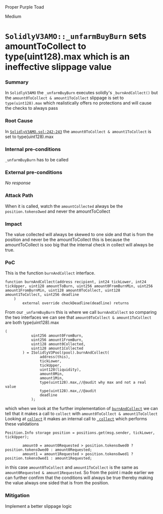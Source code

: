 Proper Purple Toad

Medium

# `SolidlyV3AMO::_unfarmBuyBurn` sets amountToCollect to type(uint128).max which is an ineffective slippage value

### Summary

In `SolidlyV3AMO` the `_unfarmBuyBurn` executes solidly's `_burnAndCollect()` but the `amount0ToCollect & amount1ToCollect` slippage is set to `type(uint128).max` which realistically offers no protections and will cause the checks to always pass

### Root Cause

In [`SolidlyV3AMO.sol:242-243`](https://github.com/sherlock-audit/2024-10-axion/blob/main/liquidity-amo/contracts/SolidlyV3AMO.sol#L242-L243) the `amount0ToCollect & amount1ToCollect` is set to type(uint128).max

### Internal pre-conditions

 `_unfarmBuyBurn` has to be called 

### External pre-conditions

_No response_

### Attack Path

When it is called, watch the `amountCollected` always be the `position.tokensOwed` and never the amountToCollect

### Impact

The value collected will always be skewed to one side and that is from the position and never be the amountToCollect this is because the amountToCollect is soo big that the internal check in collect will always be true. 

### PoC

This is the function `burnAndCollect` interface.

```solidity
function burnAndCollect(address recipient, int24 tickLower, int24 tickUpper, uint128 amountToBurn, uint256 amount0FromBurnMin, uint256 amount1FromBurnMin, uint128 amount0ToCollect, uint128 amount1ToCollect, uint256 deadline
    )
        external override checkDeadline(deadline) returns 
```

From our `_unfarmBuyBurn` this is where we call `burnAndCollect` so comparing the two interfaces we can see that `amount0ToCollect & amount1ToCollect` are both type(uint128).max

```soldity
(
            uint256 amount0FromBurn,
            uint256 amount1FromBurn,
            uint128 amount0Collected,
            uint128 amount1Collected
        ) = ISolidlyV3Pool(pool).burnAndCollect(
                address(this),
                tickLower,
                tickUpper,
                uint128(liquidity),
                amount0Min,
                amount1Min,
                type(uint128).max,//@audit why max and not a real value
                type(uint128).max,//@audit
                deadline
            );
```

which when we look at the further implementation of [`burnAndCollect`](https://etherscan.io/address/0x70fe4a44ea505cfa3a57b95cf2862d4fd5f0f687#code#F33#L374)
we can tell that it makes a call to `collect` with `amount0ToCollect & amount1ToCollect`
Looking at  [`collect`](https://etherscan.io/address/0x70fe4a44ea505cfa3a57b95cf2862d4fd5f0f687#code#F33#L402) it makes an internal call to [`_collect`](https://etherscan.io/address/0x70fe4a44ea505cfa3a57b95cf2862d4fd5f0f687#code#F33#L412) which performs these validations

```solidity
Position.Info storage position = positions.get(msg.sender, tickLower, tickUpper);

        amount0 = amount0Requested > position.tokensOwed0 ? position.tokensOwed0 : amount0Requested;
        amount1 = amount1Requested > position.tokensOwed1 ? position.tokensOwed1 : amount1Requested;

```

in this case `amount0ToCollect` and `amount1ToCollect` is the same as `amount0Requested & amount1Requested`. So from the point i made earlier we can further confirm that the conditions will always be true thereby making the value always one sided that is from the position.

### Mitigation
Implement a better slippage logic